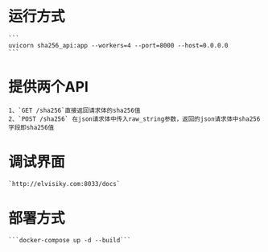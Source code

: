 # 运行方式
    ```
    uvicorn sha256_api:app --workers=4 --port=8000 --host=0.0.0.0
    ```

# 提供两个API
    1、`GET /sha256`直接返回请求体的sha256值
    2、`POST /sha256` 在json请求体中传入raw_string参数，返回的json请求体中sha256字段即sha256值

# 调试界面
    `http://elvisiky.com:8033/docs`

# 部署方式
    ```docker-compose up -d --build```
